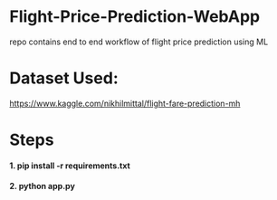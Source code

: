 # Flight-Price-Prediction-WebApp
repo contains end to end workflow of flight price prediction using ML

# Dataset Used:
https://www.kaggle.com/nikhilmittal/flight-fare-prediction-mh

# Steps 
#### 1. pip install -r requirements.txt

#### 2. python app.py

